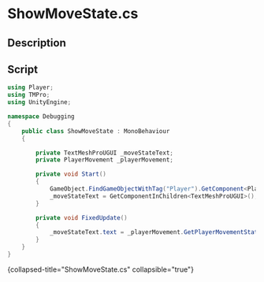 # ShowMoveState.cs
<show-structure depth="2" />

## Description

## Script
```C#
using Player;
using TMPro;
using UnityEngine;

namespace Debugging
{
    public class ShowMoveState : MonoBehaviour
    {

        private TextMeshProUGUI _moveStateText;
        private PlayerMovement _playerMovement;

        private void Start()
        {
            GameObject.FindGameObjectWithTag("Player").GetComponent<PlayerController>();
            _moveStateText = GetComponentInChildren<TextMeshProUGUI>();
        }

        private void FixedUpdate()
        {
            _moveStateText.text = _playerMovement.GetPlayerMovementState().ToString();
        }
    }
}
```
{collapsed-title="ShowMoveState.cs" collapsible="true"}
